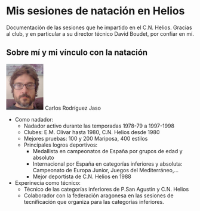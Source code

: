# Mis sesiones de natación en Helios

Documentación de las sesiones que he impartido en el C.N. Helios. Gracias al club, y en particular a su director técnico David Boudet, por confiar en mí.

## Sobre mí y mi vínculo con la natación


<img src="./img/carlos.png" width="100">
Carlos Rodríguez Jaso



* Como nadador:
  - Nadador activo durante las temporadas 1978-79 a 1997-1998
  - Clubes: E.M. Olivar hasta 1980, C.N. Helios desde 1980
  - Mejores pruebas: 100 y 200 Mariposa, 400 estilos
  - Principales logros deportivos:
     - Medallista en campeonatos de España por grupos de edad y absoluto
     - Internacional por España en categorías inferiores y absoluta: Campeonato de Europa Junior, Juegos del Mediterráneo,...
     - Mejor deportista de C.N. Helios en 1988
* Experinecia como técnico:
   - Técnico de las categorías inferiores de P.San Agustín y C.N. Helios
   - Colaborador con la federación aragonesa en las sesiones de tecnificación que organiza para las categorías inferiores.
